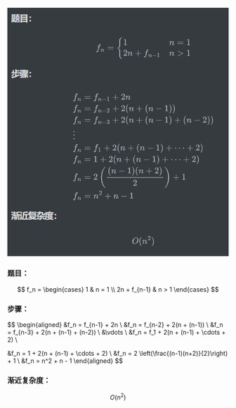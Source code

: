 ![alt text](../recourse/算法分析与设计/时间复杂程度.png)

### 题目：
$$
f_n = 
\begin{cases} 
1 & n = 1 \\
2n + f_{n-1} & n > 1 
\end{cases}
$$

### 步骤：
$$
\begin{aligned}
&f_n = f_{n-1} + 2n \\
&f_n = f_{n-2} + 2(n + (n-1)) \\
&f_n = f_{n-3} + 2(n + (n-1) + (n-2)) \\
&\vdots \\
&f_n = f_1 + 2(n + (n-1) + \cdots + 2) \\

&f_n = 1 + 2(n + (n-1) + \cdots + 2) \\
&f_n = 2 \left(\frac{(n-1)(n+2)}{2}\right) + 1 \\
&f_n = n^2 + n - 1 
\end{aligned}
$$

### 渐近复杂度：
$$
O(n^2)
$$